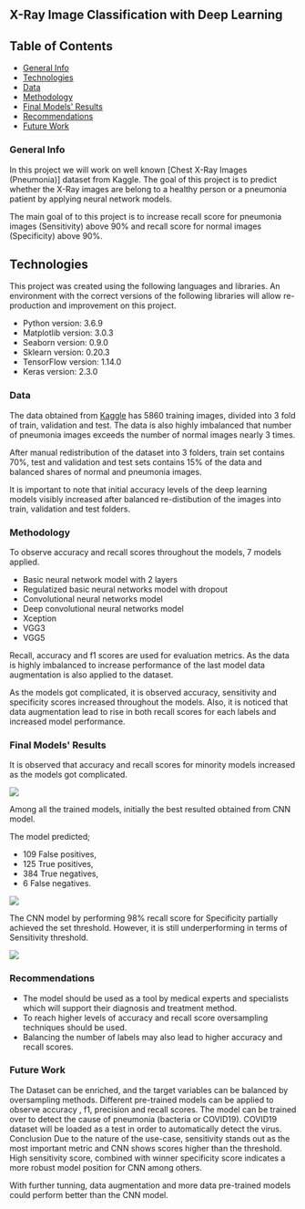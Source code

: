 ## X-Ray Image Classification with Deep Learning


## Table of Contents
* [General Info](#General-Info)
* [Technologies](#Technologies)
* [Data](#Data)
* [Methodology](#Methodology)
* [Final Models' Results](#Final-Models'-Results)
* [Recommendations](#Recommendations)
* [Future Work](#Future-Work)

### General Info 
In this project we will work on well known [Chest X-Ray Images (Pneumonia)] dataset from Kaggle. The goal of this project is to predict whether the X-Ray images are belong to a healthy person or a pneumonia patient by applying neural network models.

The main goal of to this project is to increase recall score for pneumonia images (Sensitivity) above 90% and recall score for normal images (Specificity) above 90%.


## Technologies
This project was created using the following languages and libraries. An environment with the correct versions of the following libraries will allow re-production and improvement on this project. 

* Python version: 3.6.9
* Matplotlib version: 3.0.3
* Seaborn version: 0.9.0
* Sklearn version: 0.20.3
* TensorFlow version: 1.14.0
* Keras version: 2.3.0

### Data

The data obtained from [Kaggle](https://www.kaggle.com/paultimothymooney/chest-xray-pneumonia) has 5860 training images, divided into 3 fold of train, validation and test. The data is also highly imbalanced that number of pneumonia images exceeds the number of normal images nearly 3 times.

After manual redistribution of the dataset into 3 folders, train set contains 70%, test and validation and test sets contains 15% of the data and balanced shares of normal and pneumonia images.

It is important to note that initial accuracy levels of the deep learning models visibly increased after balanced re-distibution of the images into train, validation and test folders. 

### Methodology

To observe accuracy and recall scores throughout the models, 7 models applied. 

- Basic neural network model with 2 layers
- Regulatized basic neural networks model with dropout
- Convolutional neural networks model
- Deep convolutional neural networks model
- Xception
- VGG3
- VGG5 

Recall, accuracy and f1 scores are used for evaluation metrics. As the data is highly imbalanced to increase performance of the last model data augmentation is also applied to the dataset.

As the models got complicated, it is observed accuracy, sensitivity and specificity scores increased throughout the models. Also, it is noticed that data augmentation lead to rise in both recall scores for each labels and increased model performance.

### Final Models' Results

It is observed that accuracy and recall scores for minority models increased as the models got complicated.

<img src="https://github.com/kristinepetrosyan/Mod4project/blob/master/Comparison.png">

Among all the trained models, initially the best resulted obtained from CNN model. 


The model predicted;

- 109 False positives,
- 125 True positives,
- 384 True negatives,
- 6 False negatives.

<img src="https://github.com/kristinepetrosyan/Mod4project/blob/master/CNN_matrix.png">

The CNN model by performing 98% recall score for Specificity partially achieved the set threshold. However, it is still underperforming in terms of Sensitivity threshold.

<img src="https://github.com/kristinepetrosyan/Mod4project/blob/master/CNN1.png">


### Recommendations

- The model should be used as a tool by medical experts and specialists which will support their diagnosis and treatment method.
- To reach higher levels of accuracy and recall score oversampling techniques should be used.
- Balancing the number of labels may also lead to higher accuracy and recall scores. 



### Future Work 
The Dataset can be enriched, and the target variables can be balanced by oversampling methods. Different pre-trained models can be applied to observe accuracy , f1, precision and recall scores. The model can be trained over to detect the cause of pneumonia (bacteria or COVID19). COVID19 dataset will be loaded as a test in order to automatically detect the virus. Conclusion Due to the nature of the use-case, sensitivity stands out as the most important metric and CNN shows scores higher than the threshold. High sensitivity score, combined with winner specificity score indicates a more robust model position for CNN among others.

With further tunning, data augmentation and more data pre-trained models could perform better than the CNN model.
